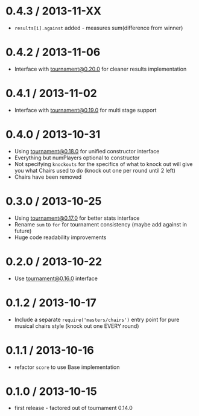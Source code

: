 0.4.3 / 2013-11-XX
==================
  * `results[i].against` added - measures sum(difference from winner)

0.4.2 / 2013-11-06
==================
  * Interface with tournament@0.20.0 for cleaner results implementation

0.4.1 / 2013-11-02
==================
  * Interface with tournament@0.19.0 for multi stage support

0.4.0 / 2013-10-31
==================
  * Using tournament@0.18.0 for unified constructor interface
  * Everything but numPlayers optional to constructor
  * Not specifying `knockouts` for the specifics of what to knock out will give you what Chairs used to do (knock out one per round until 2 left)
  * Chairs have been removed

0.3.0 / 2013-10-25
==================
  * Using tournament@0.17.0 for better stats interface
  * Rename `sum` to `for` for tournament consistency (maybe add against in future)
  * Huge code readability improvements

0.2.0 / 2013-10-22
==================
  * Use tournament@0.16.0 interface

0.1.2 / 2013-10-17
==================
  * Include a separate `require('masters/chairs')` entry point for pure musical chairs style (knock out one EVERY round)

0.1.1 / 2013-10-16
==================
  * refactor `score` to use Base implementation

0.1.0 / 2013-10-15
==================
  * first release - factored out of tournament 0.14.0
